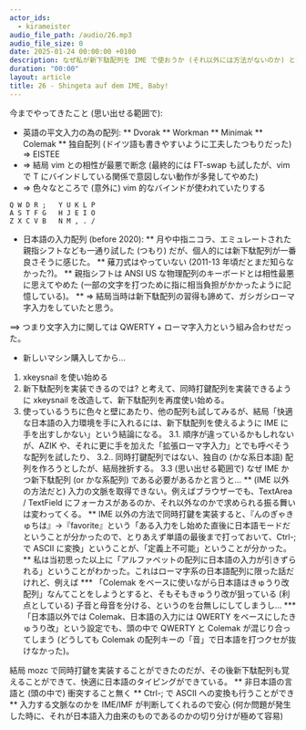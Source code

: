 ```yaml
---
actor_ids:
  - kirameister
audio_file_path: /audio/26.mp3
audio_file_size: 0
date: 2025-01-24 00:00:00 +0100
description: なぜ私が新下駄配列を IME で使おうか (それ以外には方法がないのか) という話をしました
duration: "00:00"
layout: article
title: 26 - Shingeta auf dem IME, Baby!
---
```


今までやってきたこと (思い出せる範囲で):

* 英語の平文入力の為の配列:
** Dvorak
** Workman
** Minimak
** Colemak
** 独自配列 (ドイツ語も書きやすいように工夫したつもりだった) => EISTEE
* => 結局 vim との相性が最悪で断念 (最終的には FT-swap も試したが、vim で T にバインドしている関係で意図しない動作が多発してやめた)
* => 色々なところで (意外に) vim 的なバインドが使われていたりする
```
Q W D R ;   Y U K L P
A S T F G   H J E I O
Z X C V B   N M , . /
```

* 日本語の入力配列 (before 2020):
** 月や中指ニコラ、エミュレートされた親指シフトなども一通り試した (つもり) だが、個人的には新下駄配列が一番良さそうに感じた。
** 薙刀式はやっていない (2011-13 年頃だとまだ知らなかった?)。
** 親指シフトは ANSI US な物理配列のキーボードとは相性最悪に思えてやめた (一部の文字を打つために指に相当負担がかかったように記憶している)。
** => 結局当時は新下駄配列の習得も諦めて、ガシガシローマ字入力をしていたと思う。

==> つまり文字入力に関しては QWERTY + ローマ字入力という組み合わせだった。

* 新しいマシン購入してから…
1. xkeysnail を使い始める
2. 新下駄配列を実装できるのでは? と考えて、同時打鍵配列を実装できるように xkeysnail を改造して、新下駄配列を再度使い始める。
3. 使っているうちに色々と壁にあたり、他の配列も試してみるが、結局「快適な日本語の入力環境を手に入れるには、新下駄配列を使えるように IME に手を出すしかない」という結論になる。
3.1. 順序が違っているかもしれないが、AZIK や、それに更に手を加えた「拡張ローマ字入力」とでも呼べそうな配列を試したり、
3.2.. 同時打鍵配列ではない、独自の (かな系日本語) 配列を作ろうとしたが、結局挫折する。
3.3 (思い出せる範囲で) なぜ IME かつ新下駄配列 (or かな系配列) である必要があるかと言うと…
** (IME 以外の方法だと) 入力の文脈を取得できない。例えばブラウザーでも、TextArea / TextField にフォーカスがあるのか、それ以外なのかで求められる振る舞いは変わってくる。
** IME 以外の方法で同時打鍵を実装すると、『んのぎゃきゅちは』→『favorite』という「ある入力をし始めた直後に日本語モードだということが分かったので、とりあえず単語の最後まで打っておいて、Ctrl-; で ASCII に変換」ということが、「定義上不可能」ということが分かった。
** 私は当初思った以上に「アルファベットの配列に日本語の入力が引きずられる」ということがわかった。これはローマ字系の日本語配列に限った話だけれど、例えば
*** 「Colemak をベースに使いながら日本語はきゅうり改配列」なんてことをしようとすると、そもそもきゅうり改が狙っている (利点としている) 子音と母音を分ける、というのを台無しにしてしまうし…
*** 「日本語以外では Colemak、日本語の入力には QWERTY をベースにしたきゅうり改」という設定でも、頭の中で QWERTY と Colemak が混じり合ってしまう (どうしても Colemak の配列キーの「音」で日本語を打つクセが抜けなかった)。

結局 mozc で同時打鍵を実装することができたのだが、その後新下駄配列も覚えることができて、快適に日本語のタイピングができている。
** 非日本語の言語と (頭の中で) 衝突すること無く
** Ctrl-; で ASCII への変換も行うことができ
** 入力する文脈なのかを IME/IMF が判断してくれるので安心 (何か問題が発生した時に、それが日本語入力由来のものであるのかの切り分けが極めて容易)


